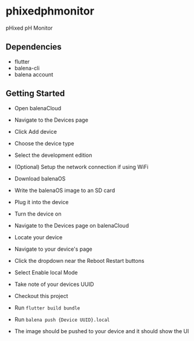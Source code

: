 # phixedphmonitor

pHixed pH Monitor

## Dependencies
- flutter
- balena-cli
- balena account

## Getting Started

- Open balenaCloud
- Navigate to the Devices page
- Click Add device
- Choose the device type
- Select the development edition
- (Optional) Setup the network connection if using WiFi
- Download balenaOS

- Write the balenaOS image to an SD card
- Plug it into the device
- Turn the device on
- Navigate to the Devices page on balenaCloud
- Locate your device
- Navigate to your device's page
- Click the dropdown near the Reboot Restart buttons
- Select Enable local Mode
- Take note of your devices UUID

- Checkout this project
- Run `flutter build bundle`
- Run `balena push {Device UUID}.local`
- The image should be pushed to your device and it should show the UI

